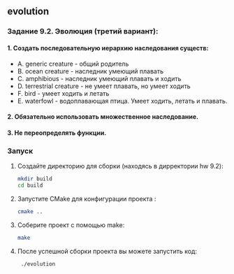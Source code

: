 ## evolution 

### Задание 9.2. Эволюция (третий вариант):
#### 1. Создать последовательную иерархию наследования существ:
   - A. generic creature - общий родитель
   - B. ocean creature - наследник умеющий плавать 
   - C. amphibious - наследник умеющий плавать и ходить 
   - D. terrestrial creature - не умеет плавать, но умеет ходить 
   - F. bird - умеет ходить и летать 
   - E. waterfowl - водоплавающая птица. Умеет ходить, летать и плавать.
#### 2. Обязательно использовать множественное наследование.
#### 3. Не переопределять функции.

### Запуск

1. Создайте директорию для сборки (находясь в дирректории hw 9.2):
   ```sh
   mkdir build
   cd build
   ```
2. Запустите CMake для конфигурации проекта :

   ```sh
   cmake ..
   ```


3. Соберите проект с помощью make:
   ```sh
   make
   ```
4. После успешной сборки проекта вы можете запустить код:
   ```sh
    ./evolution
   ```